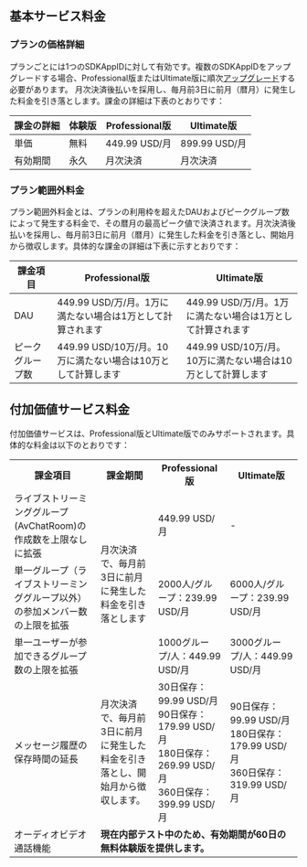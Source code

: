 ## 基本サービス料金


### プランの価格詳細[](id:Package)
プランごとには1つのSDKAppIDに対して有効です。複数のSDKAppIDをアップグレードする場合、Professional版またはUltimate版に順次[アップグレード](https://intl.cloud.tencent.com/zh/document/product/1047/34577#.E5.8D.87.E7.BA.A7.E5.BA.94.E7.94.A8)する必要があります。
月次決済後払いを採用し、毎月前3日に前月（暦月）に発生した料金を引き落とします。課金の詳細は下表のとおりです：

| 課金の詳細 | 体験版 | Professional版        | Ultimate版        |
| -------- | ------ | ------------- | ------------- |
| 単価     | 無料   | 449.99 USD/月 | 899.99 USD/月 |
| 有効期間   | 永久   | 月次決済<br />    | 月次決済<br />    |



### プラン範囲外料金[](id:Excess)
プラン範囲外料金とは、プランの利用枠を超えたDAUおよびピークグループ数によって発生する料金で、その暦月の最高ピーク値で決済されます。月次決済後払いを採用し、毎月前3日に前月（暦月）に発生した料金を引き落とし、開始月から徴収します。具体的な課金の詳細は下表に示すとおりです：

| 課金項目     | Professional版                                       | Ultimate版                                       |
| ---------- | -------------------------------------------- | -------------------------------------------- |
| DAU        | 449.99 USD/万/月。1万に満たない場合は1万として計算されます     | 449.99 USD/万/月。1万に満たない場合は1万として計算されます   |
| ピークグループ数 | 449.99 USD/10万/月。10万に満たない場合は10万として計算します | 449.99 USD/10万/月。10万に満たない場合は10万として計算します |



## 付加価値サービス料金[](id:Value-added)
付加価値サービスは、Professional版とUltimate版でのみサポートされます。具体的な料金は以下のとおりです：

<table>
<tr>
<th width="30%">課金項目</th>
<th width="20%">課金期間</th>
<th width="25%">Professional版</th>
<th width="25%">Ultimate版</th>
</tr><tr>
<td>ライブストリーミンググループ(AvChatRoom)の作成数を上限なしに拡張</td>
<td rowspan = "3">月次決済で、毎月前3日に前月に発生した料金を引き落とします</td>
<td>449.99 USD/月</td>
<td>-</td>
</tr>
<tr>
<td>単一グループ（ライブストリーミンググループ以外）の参加メンバー数の上限を拡張</td>
<td>2000人/グループ：239.99 USD/月</td>
<td>6000人/グループ：239.99 USD/月</td>
</tr>
<tr>
<td>単一ユーザーが参加できるグループ数の上限を拡張</td>
<td>1000グループ/人：449.99 USD/月</td>
<td>3000グループ/人：449.99 USD/月</td>
</tr>
<tr>
<td>メッセージ履歴の保存時間の延長</td>
<td>月次決済で、毎月前3日に前月に発生した料金を引き落とし、開始月から徴収します。</td>
<td>30日保存：99.99 USD/月<br>90日保存：179.99 USD/月<br>180日保存：269.99 USD/月<br>360日保存：399.99 USD/月</td>
<td>90日保存：99.99 USD/月<br>180日保存：179.99 USD/月<br>360日保存：319.99 USD/月</td>
</tr>
<tr>
<td>オーディオビデオ通話機能</td>
<td colspan=3><b>現在内部テスト中のため、有効期間が60日の無料体験版を提供します。</b></td>
</tr></table>